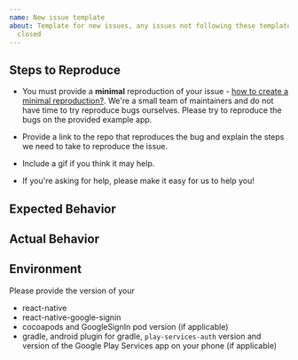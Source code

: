 ```yaml
---
name: New issue template
about: Template for new issues, any issues not following these templates will be automatically
  closed
---
```


<!--
Please make sure you have searched previous issues before opening a new issue.
-->

<!-- Describe your issue in detail. -->

## Steps to Reproduce

- You must provide a **minimal** reproduction of your issue - [how to create a minimal reproduction?](https://stackoverflow.com/help/mcve). We're a small team of maintainers and do not have time to try reproduce bugs ourselves. Please try to reproduce the bugs on the provided example app.

- Provide a link to the repo that reproduces the bug and explain the steps we need to take to reproduce the issue.

- Include a gif if you think it may help.

- If you're asking for help, please make it easy for us to help you!

## Expected Behavior

<!-- Write what you thought would happen. -->

## Actual Behavior

<!-- Write what happened. Include screenshots if needed. If this is a regression, let us know. -->

## Environment

Please provide the version of your

- react-native
- react-native-google-signin
- cocoapods and GoogleSignIn pod version (if applicable)
- gradle, android plugin for gradle, `play-services-auth` version and version of the Google Play Services app on your phone (if applicable)
